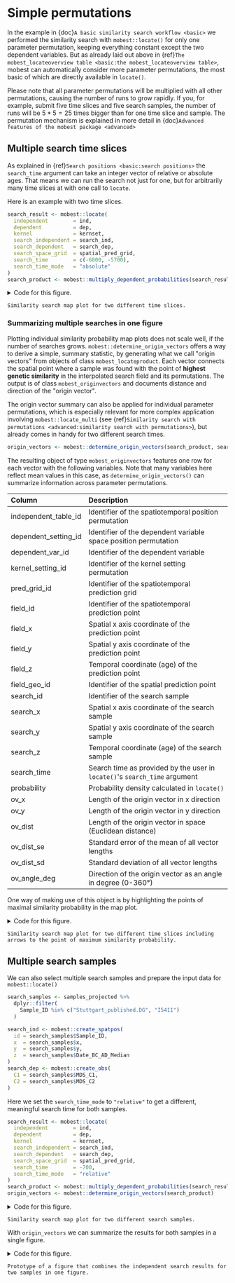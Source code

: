 # Simple permutations

In the example in {doc}`A basic similarity search workflow <basic>` we performed the similarity search with `mobest::locate()` for only one parameter permutation, keeping everything constant except the two dependent variables. But as already laid out above in {ref}`The mobest_locateoverview table <basic:the mobest_locateoverview table>`, mobest can automatically consider more parameter permutations, the most basic of which are directly available in `locate()`.

Please note that all parameter permutations will be multiplied with all other permutations, causing the number of runs to grow rapidly. If you, for example, submit five time slices and five search samples, the number of runs will be $5*5=25$ times bigger than for one time slice and sample. The permutation mechanism is explained in more detail in {doc}`Advanced features of the mobest package <advanced>`

## Multiple search time slices

As explained in {ref}`Search positions <basic:search positions>` the `search_time` argument can take an integer vector of relative or absolute ages. That means we can run the search not just for one, but for arbitrarily many time slices at with one call to `locate`.

Here is an example with two time slices.

```r
search_result <- mobest::locate(
  independent        = ind,
  dependent          = dep,
  kernel             = kernset,
  search_independent = search_ind,
  search_dependent   = search_dep,
  search_space_grid  = spatial_pred_grid,
  search_time        = c(-6800, -5700),
  search_time_mode   = "absolute"
)
search_product <- mobest::multiply_dependent_probabilities(search_result)
```

<details>
<summary>Code for this figure.</summary>

```r
ggplot() +
  geom_raster(
    data = search_product,
    mapping = aes(x = field_x, y = field_y, fill = probability)
  ) +
  scale_fill_viridis_c() +
  geom_sf(
    data = research_area_3035,
    fill = NA, colour = "red",
    linetype = "solid", linewidth = 1
  ) +
  geom_point(
    data = search_samples,
    mapping = aes(x, y),
    colour = "red"
  ) +
  ggtitle(
    label = "<Stuttgart> ~5250BC",
    subtitle = "Early Neolithic (Linear Pottery Culture) - Lazaridis et al. 2014"
  ) +
  theme_bw() +
  theme(
    axis.title = element_blank()
  ) +
  guides(
    fill = guide_colourbar(title = "Similarity\nsearch\nprobability")
  ) +
  facet_wrap(
    ~search_time,
    labeller = \(variable, value) {
      paste0("Search time: ", abs(value), "BC")
    }
  )
```
</details>

```{figure} img/basic/search_map_two_timeslices.png
Similarity search map plot for two different time slices.
```

### Summarizing multiple searches in one figure

Plotting individual similarity probability map plots does not scale well, if the number of searches grows. `mobest::determine_origin_vectors` offers a way to derive a simple, summary statistic, by generating what we call "origin vectors" from objects of class `mobest_locateproduct`. Each vector connects the spatial point where a sample was found with the point of **highest genetic similarity** in the interpolated search field and its permutations. The output is of class `mobest_originvectors` and documents distance and direction of the "origin vector".

The origin vector summary can also be applied for individual parameter permutations, which is especially relevant for more complex application involving `mobest::locate_multi` (see {ref}`Similarity search with permutations <advanced:similarity search with permutations>`), but already comes in handy for two different search times.

```r
origin_vectors <- mobest::determine_origin_vectors(search_product, search_time)
```

The resulting object of type `mobest_originvectors` features one row for each vector with the following variables. Note that many variables here reflect mean values in this case, as `determine_origin_vectors()` can summarize information across parameter permutations.

|Column               |Description |
|:--------------------|:-----------|
|independent_table_id |Identifier of the spatiotemporal position permutation|
|dependent_setting_id |Identifier of the dependent variable space position permutation|
|dependent_var_id     |Identifier of the dependent variable|
|kernel_setting_id    |Identifier of the kernel setting permutation|
|pred_grid_id         |Identifier of the spatiotemporal prediction grid|
|field_id             |Identifier of the spatiotemporal prediction point|
|field_x              |Spatial x axis coordinate of the prediction point|
|field_y              |Spatial y axis coordinate of the prediction point|
|field_z              |Temporal coordinate (age) of the prediction point|
|field_geo_id         |Identifier of the spatial prediction point|
|search_id            |Identifier of the search sample|
|search_x             |Spatial x axis coordinate of the search sample|
|search_y             |Spatial y axis coordinate of the search sample|
|search_z             |Temporal coordinate (age) of the search sample|
|search_time          |Search time as provided by the user in `locate()`'s `search_time` argument|
|probability          |Probability density calculated in `locate()`|
|ov_x                 |Length of the origin vector in x direction|
|ov_y                 |Length of the origin vector in y direction|
|ov_dist              |Length of the origin vector in space (Euclidean distance)|
|ov_dist_se           |Standard error of the mean of all vector lengths|
|ov_dist_sd           |Standard deviation of all vector lengths|
|ov_angle_deg         |Direction of the origin vector as an angle in degree (0-360°)|

One way of making use of this object is by highlighting the points of maximal similarity probability in the map plot.

<details>
<summary>Code for this figure.</summary>

```r
ggplot() +
  geom_raster(
    data = search_product,
    mapping = aes(x = field_x, y = field_y, fill = probability)
  ) +
  scale_fill_viridis_c() +
  geom_sf(
    data = research_area_3035,
    fill = NA, colour = "red",
    linetype = "solid", linewidth = 1
  ) +
  geom_point(
    data = search_samples,
    mapping = aes(x, y),
    colour = "red"
  ) +
  geom_point(
    data = origin_vectors,
    mapping = aes(field_x, field_y),
    fill = "orange", shape = 24
  ) +
  geom_segment(
    data = origin_vectors,
    mapping = aes(
      x = search_x, y = search_y,
      xend = field_x, yend = field_y
    ),
    arrow = arrow(length = unit(0.2, "cm")),
    colour = "red"
  ) +
  geom_label(
    data = origin_vectors,
    mapping = aes(
      x = (field_x + search_x)/2, y = (field_y + search_y)/2,
      label = paste0(round(ov_dist/1000, -2), "km")
    ),
    fill = "white", colour = "red", size = 2
  ) +
  ggtitle(
    label = "<Stuttgart> ~5250BC",
    subtitle = "Early Neolithic (Linear Pottery Culture) - Lazaridis et al. 2014"
  ) +
  theme_bw() +
  theme(
    axis.title = element_blank()
  ) +
  guides(
    fill = guide_colourbar(title = "Similarity\nsearch\nprobability")
  ) +
  facet_wrap(
    ~search_time,
    labeller = \(variable, value) {
      paste0("Search time: ", abs(value), "BC")
    }
  )
```
</details>

```{figure} img/basic/search_map_two_timeslices_with_ovs.png
Similarity search map plot for two different time slices including arrows to the point of maximum similarity probability.
```

## Multiple search samples

We can also select multiple search samples and prepare the input data for `mobest::locate()` 

```r
search_samples <- samples_projected %>%
  dplyr::filter(
    Sample_ID %in% c("Stuttgart_published.DG", "I5411")
  )

search_ind <- mobest::create_spatpos(
  id = search_samples$Sample_ID,
  x  = search_samples$x,
  y  = search_samples$y,
  z  = search_samples$Date_BC_AD_Median
)
search_dep <- mobest::create_obs(
  C1 = search_samples$MDS_C1,
  C2 = search_samples$MDS_C2
)
```

Here we set the `search_time_mode` to `"relative"` to get a different, meaningful search time for both samples.

```r
search_result <- mobest::locate(
  independent        = ind,
  dependent          = dep,
  kernel             = kernset,
  search_independent = search_ind,
  search_dependent   = search_dep,
  search_space_grid  = spatial_pred_grid,
  search_time        = -700,
  search_time_mode   = "relative"
)
search_product <- mobest::multiply_dependent_probabilities(search_result)
origin_vectors <- mobest::determine_origin_vectors(search_product)
```

<details>
<summary>Code for this figure.</summary>

```r
ggplot() +
  geom_raster(
    data = search_product,
    mapping = aes(x = field_x, y = field_y, fill = probability)
  ) +
  scale_fill_viridis_c() +
  geom_sf(
    data = research_area_3035,
    fill = NA, colour = "red",
    linetype = "solid", linewidth = 1
  ) +
  geom_point(
    data = search_samples %>% dplyr::rename(search_id = Sample_ID),
    mapping = aes(x, y),
    colour = "red"
  ) +
  theme_bw() +
  theme(
    axis.title = element_blank()
  ) +
  guides(
    fill = guide_colourbar(title = "Similarity\nsearch\nprobability")
  ) +
  facet_wrap(
    ~search_id,
    ncol = 2,
    labeller = labeller(
      search_id = c(
        "Stuttgart_published.DG" = paste(
          "<Stuttgart> ~5250BC",
          "Early Neolithic (Linear Pottery culture) - Lazaridis et al. 2014",
          "Search time: ~5950BC",
          sep = "\n"
        ),
        "I5411" = paste(
          "<I5411> ~6650BC",
          "Mesolithic (Iron Gates) - Mathieson et al. 2018",
          "Search time: ~7350BC",
          sep = "\n"
        )
      )
    )
  )
```
</details>

```{figure} img/basic/search_map_two_samples.png
Similarity search map plot for two different search samples.
```

With `origin_vectors` we can summarize the results for both samples in a single figure.

<details>
<summary>Code for this figure.</summary>

```r
ggplot() +
  geom_sf(
    data = research_land_outline_3035,
    fill = "grey", color = NA
  ) +
  geom_sf(
    data = research_area_3035,
    fill = NA, colour = "red",
    linetype = "solid", linewidth = 1
  ) +
  geom_point(
    data = origin_vectors,
    mapping = aes(search_x, search_y),
    colour = "red"
  ) +
  geom_point(
    data = origin_vectors,
    mapping = aes(field_x, field_y),
    fill = "orange", shape = 24
  ) +
  geom_segment(
    data = origin_vectors,
    mapping = aes(
      x = search_x, y = search_y,
      xend = field_x, yend = field_y
    ),
    arrow = arrow(length = unit(0.2, "cm")),
    colour = "red"
  ) +
  theme_bw() +
  theme(
    axis.title = element_blank()
  )
```
</details>

```{figure} img/basic/search_map_two_samples_in_one_plot.png
Prototype of a figure that combines the independent search results for two samples in one figure.
```